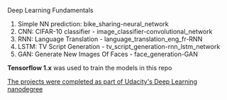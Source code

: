Deep Learning Fundamentals

1. Simple NN prediction: bike_sharing-neural_network
2. CNN: CIFAR-10 classifier - image_classifier-convolutional_network
3. RNN: Language Translation - language_translation_eng_fr-RNN
4. LSTM: TV Script Generation - tv_script_generation-rnn_lstm_network
5. GAN: Generate New Images Of Faces - face_generation-GAN


**Tensorflow 1.x** was used to train the models in this repo

[The projects were completed as part of Udacity's Deep Learning nanodegree](https://www.udacity.com/course/deep-learning-nanodegree--nd101)
